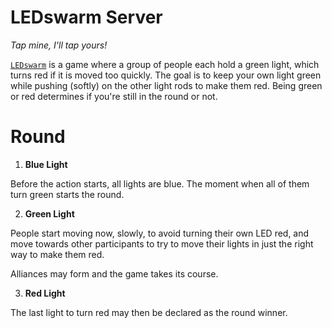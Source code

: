 # LEDswarm Server

*Tap mine, I'll tap yours!*

[`LEDswarm`](https://github.com/LEDswarm) is a game where a group of people each hold a green light, which turns red if it is moved too quickly. The goal is to keep your own light green while pushing (softly) on the other light rods to make them red. Being green or red determines if you're still in the round or not.

# Round

1. **Blue Light**

Before the action starts, all lights are blue. 
The moment when all of them turn green starts the round.

2. **Green Light**

People start moving now, slowly, to avoid turning their own LED red, and move towards other participants to try to move their lights in just the right way to make them red.

Alliances may form and the game takes its course.

3. **Red Light**

The last light to turn red may then be declared as the round winner.
